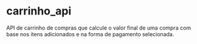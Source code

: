 # carrinho_api
API de carrinho de compras que calcule o valor final de uma compra com base nos itens adicionados e na forma de pagamento selecionada.
